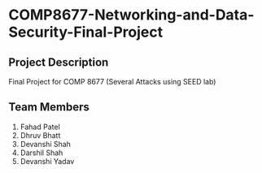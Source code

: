# COMP8677-Networking-and-Data-Security-Final-Project

## Project Description
Final Project for COMP 8677 (Several Attacks using SEED lab)

## Team Members

1. Fahad Patel
2. Dhruv Bhatt 
3. Devanshi Shah
4. Darshil Shah
5. Devanshi Yadav
